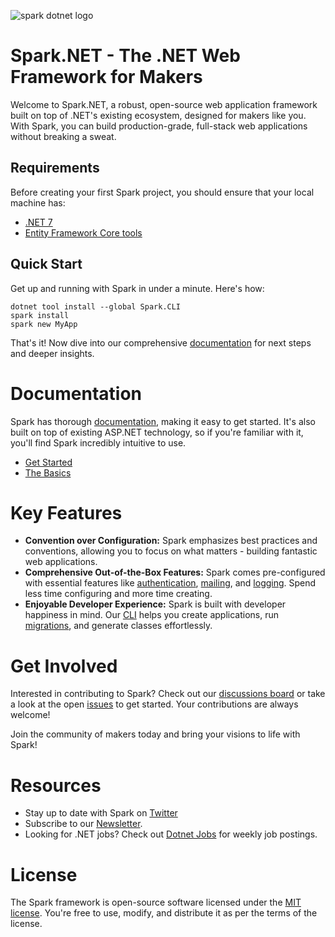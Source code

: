 ![spark dotnet logo](https://github.com/spark-dotnet/framework/assets/66449990/e8accdfe-7504-4999-b013-c7aa98031f2a)

# Spark.NET - The .NET Web Framework for Makers

Welcome to Spark.NET, a robust, open-source web application framework built on top of .NET's existing ecosystem, designed for makers like you. With Spark, you can build production-grade, full-stack web applications without breaking a sweat.

## Requirements
Before creating your first Spark project, you should ensure that your local machine has:
- [.NET 7](https://dotnet.microsoft.com/download)
- [Entity Framework Core tools](https://learn.microsoft.com/en-us/ef/core/cli/)

## Quick Start
Get up and running with Spark in under a minute. Here's how:

```
dotnet tool install --global Spark.CLI
spark install
spark new MyApp
```
That's it! Now dive into our comprehensive [documentation](https://spark-framework.net/docs/introduction/) for next steps and deeper insights.

# Documentation

Spark has thorough [documentation](https://spark-framework.net/docs/introduction/), making it easy to get started. It's also built on top of existing ASP.NET technology, so if you're familiar with it, you'll find Spark incredibly intuitive to use.
- [Get Started](https://spark-framework.net/docs/introduction/)
- [The Basics](https://spark-framework.net/docs/configuration/)

# Key Features

- **Convention over Configuration:** Spark emphasizes best practices and conventions, allowing you to focus on what matters - building fantastic web applications.
- **Comprehensive Out-of-the-Box Features:** Spark comes pre-configured with essential features like [authentication](https://spark-framework.net/docs/authentication/), [mailing](https://spark-framework.net/docs/mail/), and [logging](https://spark-framework.net/docs/logging/). Spend less time configuring and more time creating.
- **Enjoyable Developer Experience:** Spark is built with developer happiness in mind. Our [CLI](https://spark-framework.net/docs/spark-cli/) helps you create applications, run [migrations](https://spark-framework.net/docs/models-and-migrations/), and generate classes effortlessly.

# Get Involved

Interested in contributing to Spark? Check out our [discussions board](https://github.com/spark-dotnet/framework/discussions) or take a look at the open [issues](https://github.com/spark-dotnet/framework/issues) to get started. Your contributions are always welcome!

Join the community of makers today and bring your visions to life with Spark!

# Resources
- Stay up to date with Spark on [Twitter](https://twitter.com/wes_walke) 
- Subscribe to our [Newsletter](spark-framework.net/newsletter/).
- Looking for .NET jobs? Check out [Dotnet Jobs](https://dotnet-jobs.com/) for weekly job postings.

# License

The Spark framework is open-source software licensed under the [MIT license](https://en.wikipedia.org/wiki/MIT_License). You're free to use, modify, and distribute it as per the terms of the license.
